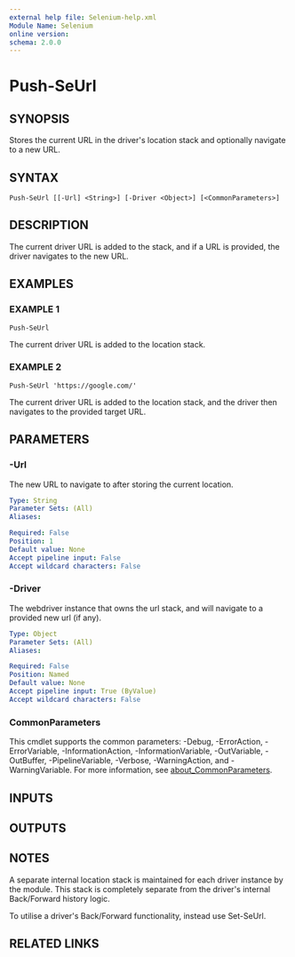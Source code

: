 ```yaml
---
external help file: Selenium-help.xml
Module Name: Selenium
online version:
schema: 2.0.0
---
```


# Push-SeUrl

## SYNOPSIS
Stores the current URL in the driver's location stack and optionally
navigate to a new URL.

## SYNTAX

```
Push-SeUrl [[-Url] <String>] [-Driver <Object>] [<CommonParameters>]
```

## DESCRIPTION
The current driver URL is added to the stack, and if a URL is provided, the
driver navigates to the new URL.

## EXAMPLES

### EXAMPLE 1
```
Push-SeUrl
```

The current driver URL is added to the location stack.

### EXAMPLE 2
```
Push-SeUrl 'https://google.com/'
```

The current driver URL is added to the location stack, and the driver then
navigates to the provided target URL.

## PARAMETERS

### -Url
The new URL to navigate to after storing the current location.

```yaml
Type: String
Parameter Sets: (All)
Aliases:

Required: False
Position: 1
Default value: None
Accept pipeline input: False
Accept wildcard characters: False
```

### -Driver
The webdriver instance that owns the url stack, and will navigate to
a provided new url (if any).

```yaml
Type: Object
Parameter Sets: (All)
Aliases:

Required: False
Position: Named
Default value: None
Accept pipeline input: True (ByValue)
Accept wildcard characters: False
```

### CommonParameters
This cmdlet supports the common parameters: -Debug, -ErrorAction, -ErrorVariable, -InformationAction, -InformationVariable, -OutVariable, -OutBuffer, -PipelineVariable, -Verbose, -WarningAction, and -WarningVariable. For more information, see [about_CommonParameters](http://go.microsoft.com/fwlink/?LinkID=113216).

## INPUTS

## OUTPUTS

## NOTES
A separate internal location stack is maintained for each driver instance
by the module.
This stack is completely separate from the driver's internal
Back/Forward history logic.

To utilise a driver's Back/Forward functionality, instead use Set-SeUrl.

## RELATED LINKS

